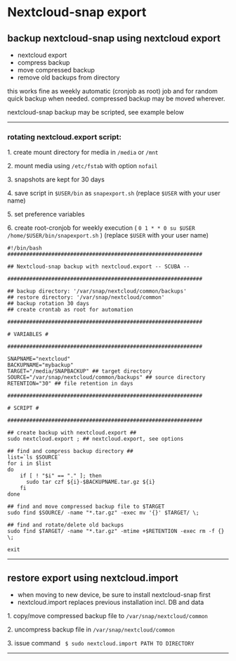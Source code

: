 # Nextcloud-snap export

## backup nextcloud-snap using nextcloud export

* nextcloud export
* compress backup
* move compressed backup
* remove old backups from directory

this works fine as weekly automatic (cronjob as root) job and for random quick backup when needed. compressed backup may be moved wherever.

nextcloud-snap backup may be scripted, see example below

---

### rotating nextcloud.export script:

1\. create mount directory for media in `/media` or `/mnt`

2\. mount media using `/etc/fstab` with option `nofail`

3\. snapshots are kept for 30 days

4\. save script in `$USER/bin` as `snapexport.sh`  (replace `$USER` with your user name) 

5\. set preference variables

6\. create root-cronjob for weekly execution ( ``` 0 1 * * 0 su $USER /home/$USER/bin/snapexport.sh ``` ) (replace `$USER` with your user name) 

```
#!/bin/bash
##############################################################

## Nextcloud-snap backup with nextcloud.export -- SCUBA --

##############################################################

## backup directory: '/var/snap/nextcloud/common/backups'
## restore directory: '/var/snap/nextcloud/common'
## backup rotation 30 days
## create crontab as root for automation

##############################################################

# VARIABLES #

##############################################################

SNAPNAME="nextcloud"
BACKUPNAME="mybackup"
TARGET="/media/SNAPBACKUP" ## target directory
SOURCE="/var/snap/nextcloud/common/backups" ## source directory
RETENTION="30" ## file retention in days

##############################################################

# SCRIPT #

##############################################################

## create backup with nextcloud.export ##
sudo nextcloud.export ; ## nextcloud.export, see options

## find and compress backup directory ##
list=`ls $SOURCE`
for i in $list
do
    if [ ! "$i" == "." ]; then
      sudo tar czf ${i}-$BACKUPNAME.tar.gz ${i}
    fi
done

## find and move compressed backup file to $TARGET
sudo find $SOURCE/ -name "*.tar.gz" -exec mv '{}' $TARGET/ \;

## find and rotate/delete old backups
sudo find $TARGET/ -name "*.tar.gz" -mtime +$RETENTION -exec rm -f {} \; 

exit
```

---

## restore export using nextcloud.import

* when moving to new device, be sure to install nextcloud-snap first
* nextcloud.import replaces previous installation incl. DB and data

1\. copy/move compressed backup file to `/var/snap/nextcloud/common`

2\. uncompress backup file in `/var/snap/nextcloud/common`

3\. issue command ` $ sudo nextcloud.import PATH TO DIRECTORY`

---
